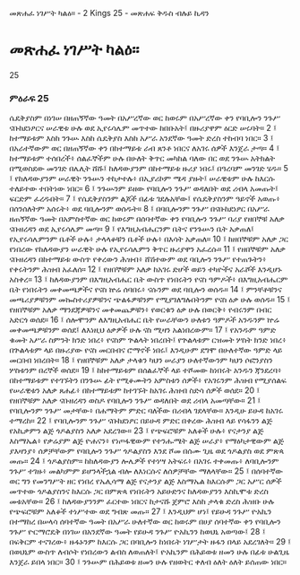 ﻿
 መጽሐፈ ነገሥት ካልዕ። - 2 Kings 25 - መጽሐፍ ቅዱስ ብሉይ ኪዳን
# መጽሐፈ ነገሥት ካልዕ።
25
### ምዕራፍ 25
ሴዴቅያስም በነገሠ በዘጠኝኛው ዓመት በአሥረኛው ወር ከወሩም በአሥረኛው ቀን የባቢሎን ንጉሥ ናቡከደነፆርና ሠራዊቱ ሁሉ ወደ ኢየሩሳሌም መጥተው ከበቡአት፤ በዙሪያዋም ዕርድ ሠሩባት።
2 ፤ ከተማይቱም እስከ ንጉሡ እስከ ሴዴቅያስ እስከ አሥራ አንደኛው ዓመት ድረስ ተከብባ ነበር።
3 ፤ በአራተኛውም ወር በዘጠኝኛው ቀን በከተማይቱ ራብ ጸንቶ ነበርና ለአገሩ ሰዎች እንጀራ ታጣ።
4 ፤ ከተማይቱም ተሰበረች፥ ሰልፈኞችም ሁሉ በሁለት ቅጥር መካከል ባለው በር ወደ ንጉሡ አትክልት በሚወስደው መንገድ በሌሊት ሸሹ፤ ከለዳውያንም በከተማይቱ ዙሪያ ነበሩ፤ በዓረባም መንገድ ሄዱ።
5 ፤ የከለዳውያንም ሠራዊት ንጉሡን ተከታተሉ፥ በኢያሪኮም ሜዳ ያዙት፤ ሠራዊቱም ሁሉ ከእርሱ ተለይተው ተበትነው ነበር።
6 ፤ ንጉሡንም ይዘው የባቢሎን ንጉሥ ወዳለበት ወደ ሪብላ አመጡት፤ ፍርድም ፈረዱበት።
7 ፤ የሴዴቅያስንም ልጆች በፊቱ ገደሉአቸው፤ የሴዴቅያስንም ዓይኖች አወጡ፥ በሰንሰለትም አሰሩት፥ ወደ ባቢሎንም ወሰዱት።
8 ፤ በባቢሎንም ንጉሥ በናቡከደነፆር በአሥራ ዘጠኝኛው ዓመት በአምስተኛው ወር ከወሩም በሰባተኛው ቀን የባቢሎን ንጉሥ ባሪያ የዘበኞቹ አለቃ ናቡዘረዳን ወደ ኢየሩሳሌም መጣ።
9 ፤ የእግዚአብሔርንም ቤትና የንጉሡን ቤት አቃጠለ፤ የኢየሩሳሌምንም ቤቶች ሁሉ፥ ታላላቆቹን ቤቶች ሁሉ፥ በእሳት አቃጠለ።
10 ፤ ከዘበኞቹም አለቃ ጋር የነበረው የከለዳውያን ሠራዊት ሁሉ የኢየሩሳሌምን ቅጥር ዙሪያዋን አፈረሱ።
11 ፤ የዘበኞቹም አለቃ ናቡዘረዳን በከተማይቱ ውስጥ የቀረውን ሕዝብ፥ ሸሽተውም ወደ ባቢሎን ንጉሥ የተጠጉትን፥ የቀሩትንም ሕዝብ አፈለሰ።
12 ፤ የዘበኞቹም አለቃ ከአገሩ ድሆች ወይን ተካዮችና አራሾች እንዲሆኑ አስቀረ።
13 ፤ ከለዳውያንም በእግዚአብሔር ቤት ውስጥ የነበሩትን የናስ ዓምዶች፥ በእግዚአብሔርም ቤት የነበሩትን መቀመጫዎችና የናስ ኵሬ ሰባበሩ፥ ናሱንም ወደ ባቢሎን ወሰዱ።
14 ፤ ምንቸቶቹንና መጫሪያዎቹንም መኰስተሪያዎቹንና ጭልፋዎቹንም የሚያገለግሉበትንም የናስ ዕቃ ሁሉ ወሰዱ።
15 ፤ የዘበኞቹም አለቃ ማንደጃዎቹንና መቀመጨዎቹን፥ የወርቁን ዕቃ ሁሉ በወርቅ፥ የብሩንም በብር አድርጎ ወሰደ።
16 ፤ ሰሎሞንም ለእግዚአብሔር ቤት የሠራቸውን ሁለቱን ዓምዶች አንዱንም ኵሬ መቀመጫዎቹንም ወሰደ፤ ለእነዚህ ዕቃዎች ሁሉ ናስ ሚዛን አልነበረውም።
17 ፤ የአንዱም ዓምድ ቁመት አሥራ ስምንት ክንድ ነበረ፥ የናስም ጕልላት ነበረበት፤ የጕልላቱም ርዝመት ሦስት ክንድ ነበረ፥ በጕልላቱም ላይ በዙሪያው የናስ መርበብና ሮማኖች ነበሩ፤ እንዲሁም ደግሞ በሁለተኛው ዓምድ ላይ መርበብ ነበረበት።
18 ፤ የዘበኞቹም አለቃ ታላቁን ካህን ሠራያን ሁለተኛውንም ካህን ሶፎንያስን ሦስቱንም በረኞች ወሰደ።
19 ፤ ከከተማይቱም በሰልፈኞች ላይ ተሾመው ከነበሩት አንዱን ጃንደረባ፥ በከተማይቱም የተገኙትን በንጉሡ ፊት የሚቆሙትን አምስቱን ሰዎች፥ የአገሩንም ሕዝብ የሚያሰልፍ የሠራዊቱን አለቃ ጸሐፊ፥ በከተማይቱም ከተገኙት ከአገሩ ሕዝብ ስድሳ ሰዎች ወሰደ።
20 ፤ የዘበኞቹም አለቃ ናቡዘረዳን ወስዶ የባቢሎን ንጉሥ ወዳለበት ወደ ሪብላ አመጣቸው።
21 ፤ የባቢሎንም ንጉሥ መታቸው፥ በሐማትም ምድር ባለችው በሪብላ ገደላቸው። እንዲሁ ይሁዳ ከአገሩ ተማረከ።
22 ፤ የባቢሎንም ንጉሥ ናቡከደነፆር በይሁዳ ምድር በቀረው ሕዝብ ላይ የሳፋንን ልጅ የአኪቃምን ልጅ ጎዶልያስን አለቃ አደረገው።
23 ፤ የጭፍሮቹም አለቆች ሁሉ፥ የናታንያ ልጅ እስማኤል፥ የቃሬያም ልጅ ዮሐናን፥ የነጦፋዊውም የተንሑሜት ልጅ ሠራያ፥ የማዕካታዊውም ልጅ ያእዛንያ፥ ሰዎቻቸውም የባቢሎን ንጉሥ ጎዶልያስን እንደ ሾመ በሰሙ ጊዜ ወደ ጎዶልያስ ወደ ምጽጳ መጡ።
24 ፤ ጎዶልያስም። ከከለዳውያን ሎሌዎች የተነሣ አትፍሩ፥ በአገሩ ተቀመጡ፥ ለባቢሎንም ንጉሥ ተገዙ፥ መልካምም ይሆንላችኋል ብሎ ለእነርሱና ለሰዎቻቸው ማለላቸው።
25 ፤ በሰባተኛው ወር ግን የመንግሥት ዘር የነበረ የኤሊሳማ ልጅ የናታንያ ልጅ እስማኤል ከእርሱም ጋር አሥር ሰዎች መጥተው ጎዶልያስንና ከእርሱ ጋር በምጽጳ የነበሩትን አይሁድንና ከለዳውያንን እስኪሞቱ ድረስ መቱአቸው።
26 ፤ ከለዳውያንንም ፈርተው ነበርና ከታናሹ ጀምሮ እስከ ታላቁ ድረስ ሕዝቡ ሁሉ የጭፍሮቹም አለቆች ተነሥተው ወደ ግብጽ መጡ።
27 ፤ እንዲህም ሆነ፤ የይሁዳ ንጉሥ ዮአኪን በተማከረ በሠላሳ ሰባተኛው ዓመት በአሥራ ሁለተኛው ወር ከወሩም በሀያ ሰባተኛው ቀን የባቢሎን ንጉሥ ዮርማሮዴቅ በነገሠ በአንደኛው ዓመት የይሁዳ ንጉሥ ዮአኪንን ከወህኒ አወጣው፤
28 ፤ በፍቅርም ተናገረው፥ ዙፋኑንም ከእርሱ ጋር በባቢሎን ከነበሩት ነገሥታት ዙፋን በላይ አደረገለት።
29 ፤ በወህኒም ውስጥ ለብሶት የነበረውን ልብስ ለወጠለት፤ ዮአኪንም በሕይወቱ ዘመን ሁሉ በፊቱ ሁልጊዜ እንጀራ ይበላ ነበር።
30 ፤ ንጉሡም በሕይወቱ ዘመን ሁሉ የዘወትር ቀለብ ዕለት ዕለት ይሰጠው ነበር።

